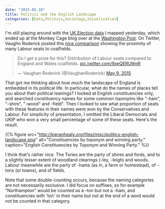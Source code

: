 ```yaml
---
date: "2015-05-10"
title: Politics and the English Landscape
categories: [Data,Politics,Sociology,Visualization]
---
```


I'm still playing around with the [UK Election data](http://kieranhealy.org/blog/archives/2015/05/09/who-came-second-in-the-uk-election/) I mapped yesterday, which ended up at the Monkey Cage blog over at the [Washington Post](http://www.washingtonpost.com/blogs/monkey-cage/wp/2015/05/10/what-the-runners-up-tell-us-about-britains-election/). On Twitter, Vaughn Roderick posted this [nice comparison](https://twitter.com/VaughanRoderick/status/596967966647971840) showing the proximity of many Labour seats to coalfields.

<blockquote class="twitter-tweet" lang="en"><p lang="en" dir="ltr">Do I get a prize for this? Distribution of Labour seats compared to England and Wales coalfields. <a href="http://t.co/9xeQERU9mR">pic.twitter.com/9xeQERU9mR</a></p>&mdash; Vaughan Roderick (@VaughanRoderick) <a href="https://twitter.com/VaughanRoderick/status/596967966647971840">May 9, 2015</a></blockquote> <script async src="//platform.twitter.com/widgets.js" charset="utf-8"></script>

That got me thinking about how much the landscape of England is embedded in its political life. In particular, what do the names of places tell you about their political leanings? I looked at  English constituencies only, and searched constituency names for some common toponyms like "-ham", "-shire", "-wood" and -field". Then I looked to see what proportion of seats with these features in their names were won by the Conservatives and Labour. For simplicity of presentation, I omitted the Liberal Democrats and UKIP who won a very small percentage of some of these seats. Here's the result. 

{{% figure src="http://kieranhealy.org/files/misc/politics-english-landscape.png" alt="Constituencies by toponym and winning party." caption="English Constituencies by Toponym and Winning Party." %}}

I think that's rather nice. The Tories are the party of shires and fords, and to a slightly lesser extent of woodland clearings (-ley, -leigh) and woods. Labour meanwhile are the party of -hams (as in, a farm or homestead), of -tons (or towns), and of fields. 

Note that some double-counting occurs, because the naming categories are not necessarily exclusive. I did focus on suffixes, so for example "Northampton" would be counted as a -ton but not a -ham, and constituencies with 'ton' in their name but not at the end of a word would not be counted in that category. 
